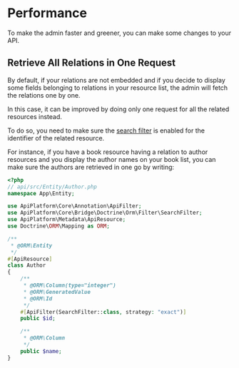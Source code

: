 # Performance

To make the admin faster and greener, you can make some changes to your API.

## Retrieve All Relations in One Request

By default, if your relations are not embedded and if you decide to display some fields belonging to relations in your resource list,
the admin will fetch the relations one by one.

In this case, it can be improved by doing only one request for all the related resources instead.

To do so, you need to make sure the [search filter](../core/filters.md#search-filter) is enabled for the identifier of the related resource.

For instance, if you have a book resource having a relation to author resources and you display the author names on your book list,
you can make sure the authors are retrieved in one go by writing:

```php
<?php
// api/src/Entity/Author.php
namespace App\Entity;

use ApiPlatform\Core\Annotation\ApiFilter;
use ApiPlatform\Core\Bridge\Doctrine\Orm\Filter\SearchFilter;
use ApiPlatform\Metadata\ApiResource;
use Doctrine\ORM\Mapping as ORM;

/**
 * @ORM\Entity
 */
#[ApiResource]
class Author
{
    /**
     * @ORM\Column(type="integer")
     * @ORM\GeneratedValue
     * @ORM\Id
     */
    #[ApiFilter(SearchFilter::class, strategy: "exact")]
    public $id;

    /**
     * @ORM\Column
     */
    public $name;
}
```
